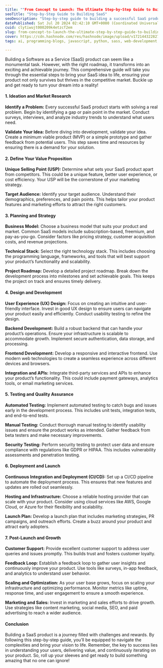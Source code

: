 ```yaml
---
title: ""From Concept to Launch: The Ultimate Step-by-Step Guide to Building a SaaS Product""
seoTitle: "Step-by-Step Guide to Building SaaS"
seoDescription: "Step-by-step guide to building a successful SaaS product, from ideation to post-launch growth. Turn your idea into a thriving reality!"
datePublished: Sat Jul 20 2024 02:42:10 GMT+0000 (Coordinated Universal Time)
cuid: clytiwujt000209k4etzcf2em
slug: from-concept-to-launch-the-ultimate-step-by-step-guide-to-building-a-saas-product
cover: https://cdn.hashnode.com/res/hashnode/image/upload/v1721443228278/c1685035-6e7f-4dd9-bda0-325298e1f3ef.png
tags: ai, programming-blogs, javascript, python, sass, web-development, saas, machine-learning, backend, full-stack, blockchain, frontend-development, web3, programming-tips, saas-development

---
```


Building a Software as a Service (SaaS) product can seem like a monumental task. However, with the right roadmap, it transforms into an exciting and achievable journey. This comprehensive guide will take you through the essential steps to bring your SaaS idea to life, ensuring your product not only survives but thrives in the competitive market. Buckle up and get ready to turn your dream into a reality!

#### **1\. Ideation and Market Research**

**Identify a Problem:** Every successful SaaS product starts with solving a real problem. Begin by identifying a gap or pain point in the market. Conduct surveys, interviews, and analyze industry trends to understand what users need.

**Validate Your Idea:** Before diving into development, validate your idea. Create a minimum viable product (MVP) or a simple prototype and gather feedback from potential users. This step saves time and resources by ensuring there is a demand for your solution.

#### **2\. Define Your Value Proposition**

**Unique Selling Point (USP):** Determine what sets your SaaS product apart from competitors. This could be a unique feature, better user experience, or cost efficiency. Your USP will be the cornerstone of your marketing strategy.

**Target Audience:** Identify your target audience. Understand their demographics, preferences, and pain points. This helps tailor your product features and marketing efforts to attract the right customers.

#### **3\. Planning and Strategy**

**Business Model:** Choose a business model that suits your product and market. Common SaaS models include subscription-based, freemium, and pay-as-you-go. Consider factors like pricing strategy, customer acquisition costs, and revenue projections.

**Technical Stack:** Select the right technology stack. This includes choosing the programming language, frameworks, and tools that will best support your product’s functionality and scalability.

**Project Roadmap:** Develop a detailed project roadmap. Break down the development process into milestones and set achievable goals. This keeps the project on track and ensures timely delivery.

#### **4\. Design and Development**

**User Experience (UX) Design:** Focus on creating an intuitive and user-friendly interface. Invest in good UX design to ensure users can navigate your product easily and efficiently. Conduct usability testing to refine the design.

**Backend Development:** Build a robust backend that can handle your product’s operations. Ensure your infrastructure is scalable to accommodate growth. Implement secure authentication, data storage, and processing.

**Frontend Development:** Develop a responsive and interactive frontend. Use modern web technologies to create a seamless experience across different devices and browsers.

**Integration and APIs:** Integrate third-party services and APIs to enhance your product’s functionality. This could include payment gateways, analytics tools, or email marketing services.

#### **5\. Testing and Quality Assurance**

**Automated Testing:** Implement automated testing to catch bugs and issues early in the development process. This includes unit tests, integration tests, and end-to-end tests.

**Manual Testing:** Conduct thorough manual testing to identify usability issues and ensure the product works as intended. Gather feedback from beta testers and make necessary improvements.

**Security Testing:** Perform security testing to protect user data and ensure compliance with regulations like GDPR or HIPAA. This includes vulnerability assessments and penetration testing.

#### **6\. Deployment and Launch**

**Continuous Integration and Deployment (CI/CD):** Set up a CI/CD pipeline to automate the deployment process. This ensures that new features and updates are rolled out seamlessly.

**Hosting and Infrastructure:** Choose a reliable hosting provider that can scale with your product. Consider using cloud services like AWS, Google Cloud, or Azure for their flexibility and scalability.

**Launch Plan:** Develop a launch plan that includes marketing strategies, PR campaigns, and outreach efforts. Create a buzz around your product and attract early adopters.

#### **7\. Post-Launch and Growth**

**Customer Support:** Provide excellent customer support to address user queries and issues promptly. This builds trust and fosters customer loyalty.

**Feedback Loop:** Establish a feedback loop to gather user insights and continuously improve your product. Use tools like surveys, in-app feedback, and analytics to understand user behavior.

**Scaling and Optimization:** As your user base grows, focus on scaling your infrastructure and optimizing performance. Monitor metrics like uptime, response time, and user engagement to ensure a smooth experience.

**Marketing and Sales:** Invest in marketing and sales efforts to drive growth. Use strategies like content marketing, social media, SEO, and paid advertising to reach a wider audience.

#### **Conclusion**

Building a SaaS product is a journey filled with challenges and rewards. By following this step-by-step guide, you’ll be equipped to navigate the complexities and bring your vision to life. Remember, the key to success lies in understanding your users, delivering value, and continuously iterating on your product. So, roll up your sleeves and get ready to build something amazing that no one can ignore!